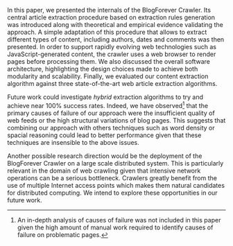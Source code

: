 In this paper, we presented the internals of the BlogForever Crawler. Its central article extraction procedure based on extraction rules generation was introduced along with theoretical and empirical evidence validating the approach. A simple adaptation of this procedure that allows to extract different types of content, including authors, dates and comments was then presented. In order to support rapidly evolving web technologies such as JavaScript-generated content, the crawler uses a web browser to render pages before processing them. We also discussed the overall software architecture, highlighting the design choices made to achieve both modularity and scalability. Finally, we evaluated our content extraction algorithm against three state-of-the-art web article extraction algorithms.

Future work could investigate *hybrid* extraction algorithms to try and achieve near 100\% success rates. Indeed, we have observed[^1] that the primary causes of failure of our approach were the insufficient quality of web feeds or the high structural variations of blog pages. This suggests that combining our approach with others techniques such as word density or spacial reasoning could lead to better performance given that these techniques are insensible to the above issues.

Another possible research direction would be the deployment of the BlogForever Crawler on a large scale distributed system. This is particularly relevant in the domain of web crawling given that intensive network operations can be a serious bottleneck. Crawlers greatly benefit from the use of multiple Internet access points which makes them natural candidates for distributed computing. We intend to explore these opportunities in our future work.

[^1]: An in-depth analysis of causes of failure was not included in this paper given the high amount of manual work required to identify causes of failure on problematic pages.
